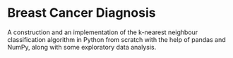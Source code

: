 # Breast Cancer Diagnosis

A construction and an implementation of the k-nearest neighbour classification algorithm in Python from scratch with the help of pandas and NumPy, along with some exploratory data analysis.
